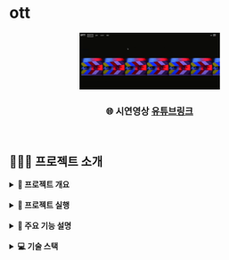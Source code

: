 # ott
<div align="center">
        <img  style="width: 50%" src="../toys-images/ott/메인 이미지1.png">
</div>
<div align=center>
    <h3>
        🌐 시연영상
        <a href="https://www.youtube.com/watch?v=Kf4-rXis8qU&t=2s">유튜브링크</a>
    </h3>
</div>

<br>

## 👨🏻‍🏫 프로젝트 소개
<details>
<summary><b> 📌 프로젝트 개요</b></summary>
<br>

- 넷플릭스 같은 OTT 서비스, 세션을 이용한 유저 인증, Express 기반 REST API 설계
- React, NodeJs, Express, MongoDB, TypeScript를 사용해 OTT서비스 앱 구축

</details>

<br>

<details>
<summary><b> 🏃 프로젝트 실행</b></summary>
<br>

```bash
 # prerequisites: npm, node, MongoDB(docker)
 # execution
 docker-compose up -d
git clone https://github.com/mpqm/nodejs-service-ott.git
 cd backend
 npm install
 npm start
 cd frontend
 npm install
 npm start
```

</details>

<br>

<details>
<summary><b> 🚀 주요 기능 설명</b></summary>
<br>

- User
    - 회원가입, 로그인, 로그아웃, 인증정보가져오기, 삭제, 수정, 조회, 전체조회, 쿼리를 통한 월별 유저 가입수 통계
    - 세션 인증 방식을 이용한 사용자 인증 + 로그인, 로그아웃, 회원가입, NAVBAR에서 사용자 이름, 프로필 사진 출력
    - react-hook을 이용한 커스텀 유효성검증 로그인, 회원가입용 Form 객체 구현
    - react-router-dom 이용해 라우팅 구현, 삼항연산자 조건식을 사용해 사용자 인증시에만 서비스 이용가능하게 만듬
- Content
    - 삭제, 생성, 쿼리(type & genre)를 통한 조회 기능
    - 넷플릭스의 슬라이드를 구현하기 위해 Movie를 타입 + 장르별로 배열로 만들어 저장
    - 프론트엔드에서 이중배열로 데이터가 API호출이 나와서 자식배열의 MovieId를 추출하는 로직 구현
    - 장르가 선택되지 않으면 셔플 알고리즘을 통해 가지고 있는 모든 영화를 무작위로 배열
- Movie
    - 삭제, 작성, 수정, 쿼리를 통한 조회($type, $name)
    - 캐러셀을 이용한 Movie 슬라이더 생성

</details>

<br>

<details>
<summary><b> 💻 기술 스택</b></summary>
<br>

| **Category** |**Skills**| 
|-------------|---------|
|**Language**| ![HTML5](https://img.shields.io/badge/html-E34F26?style=for-the-badge&logo=html5&logoColor=white) ![CSS](https://img.shields.io/badge/css-1572B6?style=for-the-badge&logo=css3&logoColor=white) ![JavaScript](https://img.shields.io/badge/javascript-F7DF1E?style=for-the-badge&logo=javascript&logoColor=white) ![typescript](https://img.shields.io/badge/typescript-3178C6.svg?&style=for-the-badge&logo=typescript&logoColor=white) |
|**Frontend**| ![React](https://img.shields.io/badge/React.js-61DAFB.svg?&style=for-the-badge&logo=React&logoColor=white) 
|**Backend**| ![express](https://img.shields.io/badge/express-000000?style=for-the-badge&logo=express&logoColor=white)|
| **Database**| ![MongoDB](https://img.shields.io/badge/mongodb-47A248?style=for-the-badge&logo=mongodb&logoColor=white)|
| **Env**|![npm](https://img.shields.io/badge/npm-D24939?style=for-the-badge&logo=npm&logoColor=white) ![Docker](https://img.shields.io/badge/docker-2496ED?style=for-the-badge&logo=docker&logoColor=white) 

</details>
